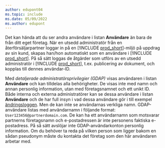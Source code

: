 ```yaml
---
author: edupont04
ms.topic: include
ms.date: 05/09/2022
ms.author: edupont
---
```

Det kan hända att du ser andra användare i listan **Användare** än bara de från ditt eget företag. När en utsedd administratör från en återförsäljarpartner loggar in på en [!INCLUDE [prod_short](prod_short.md)]-miljö på uppdrag av sin kund, skapas han/hon automatiskt som en användare i [!INCLUDE [prod_short](prod_short.md)]. På så sätt loggas de åtgärder som utförs av en utsedd administratör i [!INCLUDE [prod_short](prod_short.md)], t.ex. publicering av dokument, och kopplas till dennes användar-ID.  

Med *detaljerade administratörsprivilegier (GDAP)* visas användaren i listan **Användare** och kan tilldelas alla behörigheter. De visas inte med namn och annan personlig information, utan med företagsnamnet och ett unikt ID. Både interna och externa administratörer kan se dessa användare i listan **Användare** och de har full insyn i vad dessa användare gör i till exempel [ändringsloggen](../across-log-changes.md). Men de kan inte se användarnas verkliga namn. GDAP-användare listas med användarnamn i följande format: `User123456@partnerdomain.com`. De kan ha ett användarnamn som motsvarar partnerns företagsnamn och e-postadressen är inte personens faktiska e-postadress. På så sätt avslöjar inte GDAP-användarkonton personlig information. Om du behöver ta reda på vilken person som ligger bakom en sådan pseudonym måste du kontakta det företag som den här användaren arbetar med.  
